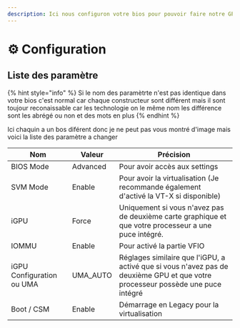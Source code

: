 ```yaml
---
description: Ici nous configuron votre bios pour pouvoir faire notre GPU passthrough
---
```


# ⚙ Configuration

## Liste des paramètre

{% hint style="info" %}
Si le nom des paramètrte n'est pas identique dans votre bios c'est normal car chaque constructeur sont différent mais il sont toujour reconaissable car les technologie on le même nom les différence sont les abrégé ou non et des mots en plus
{% endhint %}

Ici chaquin a un bos diférent donc je ne peut pas vous montré d'image mais voici la liste des paramètre a changer

| Nom                       | Valeur    | Précision                                                                                                                       |
| ------------------------- | --------- | ------------------------------------------------------------------------------------------------------------------------------- |
| BIOS Mode                 | Advanced  | Pour avoir accès aux settings                                                                                                   |
| SVM Mode                  | Enable    | Pour avoir la virtualisation (Je recommande également d'activé la VT-X si disponible)                                           |
| iGPU                      | Force     | Uniquement si vous n'avez pas de deuxième carte graphique et que votre processeur a une puce intégré.                           |
| IOMMU                     | Enable    | Pour activé la partie VFIO                                                                                                      |
| iGPU Configuration ou UMA | UMA\_AUTO | Réglages similaire que l'iGPU, a activé que si vous n'avez pas de deuxième GPU et que votre processeur possède une puce intégré |
| Boot / CSM                | Enable    | Démarrage en Legacy pour la virtualisation                                                                                      |
